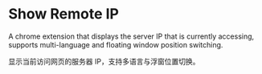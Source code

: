 # Show Remote IP

A chrome extension that displays the server IP that is currently accessing, supports multi-language and floating window position switching.

显示当前访问网页的服务器 IP，支持多语言与浮窗位置切换。
